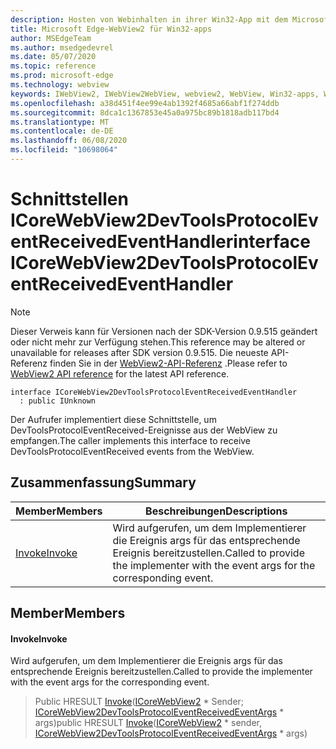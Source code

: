 ```yaml
---
description: Hosten von Webinhalten in ihrer Win32-App mit dem Microsoft Edge WebView2-Steuerelement
title: Microsoft Edge-WebView2 für Win32-apps
author: MSEdgeTeam
ms.author: msedgedevrel
ms.date: 05/07/2020
ms.topic: reference
ms.prod: microsoft-edge
ms.technology: webview
keywords: IWebView2, IWebView2WebView, webview2, WebView, Win32-apps, Win32, Edge, ICoreWebView2, ICoreWebView2Controller, Browser-Steuerelement, Edge-HTML
ms.openlocfilehash: a38d451f4ee99e4ab1392f4685a66abf1f274ddb
ms.sourcegitcommit: 8dca1c1367853e45a0a975bc89b1818adb117bd4
ms.translationtype: MT
ms.contentlocale: de-DE
ms.lasthandoff: 06/08/2020
ms.locfileid: "10698064"
---
```

# <span data-ttu-id="e7cdc-104">Schnittstellen ICoreWebView2DevToolsProtocolEventReceivedEventHandler</span><span class="sxs-lookup"><span data-stu-id="e7cdc-104">interface ICoreWebView2DevToolsProtocolEventReceivedEventHandler</span></span> 

> [!NOTE]
> <span data-ttu-id="e7cdc-105">Dieser Verweis kann für Versionen nach der SDK-Version 0.9.515 geändert oder nicht mehr zur Verfügung stehen.</span><span class="sxs-lookup"><span data-stu-id="e7cdc-105">This reference may be altered or unavailable for releases after SDK version 0.9.515.</span></span> <span data-ttu-id="e7cdc-106">Die neueste API-Referenz finden Sie in der [WebView2-API-Referenz](../../../webview2-api-reference.md) .</span><span class="sxs-lookup"><span data-stu-id="e7cdc-106">Please refer to [WebView2 API reference](../../../webview2-api-reference.md) for the latest API reference.</span></span>

```
interface ICoreWebView2DevToolsProtocolEventReceivedEventHandler
  : public IUnknown
```

<span data-ttu-id="e7cdc-107">Der Aufrufer implementiert diese Schnittstelle, um DevToolsProtocolEventReceived-Ereignisse aus der WebView zu empfangen.</span><span class="sxs-lookup"><span data-stu-id="e7cdc-107">The caller implements this interface to receive DevToolsProtocolEventReceived events from the WebView.</span></span>

## <span data-ttu-id="e7cdc-108">Zusammenfassung</span><span class="sxs-lookup"><span data-stu-id="e7cdc-108">Summary</span></span>

 <span data-ttu-id="e7cdc-109">Member</span><span class="sxs-lookup"><span data-stu-id="e7cdc-109">Members</span></span>                        | <span data-ttu-id="e7cdc-110">Beschreibungen</span><span class="sxs-lookup"><span data-stu-id="e7cdc-110">Descriptions</span></span>
--------------------------------|---------------------------------------------
[<span data-ttu-id="e7cdc-111">Invoke</span><span class="sxs-lookup"><span data-stu-id="e7cdc-111">Invoke</span></span>](#invoke) | <span data-ttu-id="e7cdc-112">Wird aufgerufen, um dem Implementierer die Ereignis args für das entsprechende Ereignis bereitzustellen.</span><span class="sxs-lookup"><span data-stu-id="e7cdc-112">Called to provide the implementer with the event args for the corresponding event.</span></span>

## <span data-ttu-id="e7cdc-113">Member</span><span class="sxs-lookup"><span data-stu-id="e7cdc-113">Members</span></span>

#### <span data-ttu-id="e7cdc-114">Invoke</span><span class="sxs-lookup"><span data-stu-id="e7cdc-114">Invoke</span></span> 

<span data-ttu-id="e7cdc-115">Wird aufgerufen, um dem Implementierer die Ereignis args für das entsprechende Ereignis bereitzustellen.</span><span class="sxs-lookup"><span data-stu-id="e7cdc-115">Called to provide the implementer with the event args for the corresponding event.</span></span>

> <span data-ttu-id="e7cdc-116">Public HRESULT [Invoke](#invoke)([ICoreWebView2](icorewebview2.md) \* Sender; [ICoreWebView2DevToolsProtocolEventReceivedEventArgs](icorewebview2devtoolsprotocoleventreceivedeventargs.md) \* args)</span><span class="sxs-lookup"><span data-stu-id="e7cdc-116">public HRESULT [Invoke](#invoke)([ICoreWebView2](icorewebview2.md) \* sender, [ICoreWebView2DevToolsProtocolEventReceivedEventArgs](icorewebview2devtoolsprotocoleventreceivedeventargs.md) \* args)</span></span>

